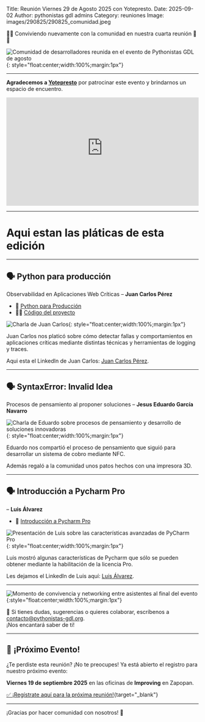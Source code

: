 Title: Reunión Viernes 29 de Agosto 2025 con Yotepresto.
Date: 2025-09-02
Author: pythonistas gdl admins
Category: reuniones
Image: images/290825/290825_comunidad.jpeg

<script src="https://platform.linkedin.com/badges/js/profile.js" async defer type="text/javascript"></script>

🐍🐍 Conviviendo nuevamente con la comunidad en nuestra cuarta reunión 🐍🐍

![Comunidad de desarrolladores reunida en el evento de Pythonistas GDL de agosto]({static}/images/290825/290825_comunidad.jpeg){: style="float:center;width:100%;margin:1px"}

---

**Agradecemos a <a href="https://yotepresto.com" target="_blank">Yotepresto</a>** por patrocinar este evento y brindarnos un espacio de encuentro.

<div style="position:relative;padding-bottom:56.25%;height:0;overflow:hidden;max-width:100%;">
  <iframe src="https://www.youtube-nocookie.com/embed/TiY0xM5TQfk" title="YouTube video player" frameborder="0" allow="accelerometer; autoplay; clipboard-write; encrypted-media; gyroscope; picture-in-picture; web-share" referrerpolicy="strict-origin-when-cross-origin" allowfullscreen style="position:absolute;top:0;left:0;width:100%;height:100%;"></iframe>
</div>

---

# Aqui estan las pláticas de esta edición

---
## 🗣️ Python para producción
Observabilidad en Aplicaciones Web Críticas
– **Juan Carlos Pérez**

- 📄 <a href="{static}/pdfs/290825-python-para-producción.pdf" target="_blank">Python para Producción</a>
- 🧑‍💻 <a href="https://github.com/Pythonistas-GDL/pythonistas_gdl_ago_25" target="_blank">Código del proyecto</a>

![Charla de Juan Carlos]({static}/images/290825/290825_juan_carlos_charla.jpeg){: style="float:center;width:100%;margin:1px"}


Juan Carlos nos platicó sobre cómo detectar fallas y comportamientos en
aplicaciones críticas mediante distintas técnicas y herramientas de logging y
traces.

Aqui esta el LinkedIn de Juan Carlos: <a href="https://www.linkedin.com/in/jcperez91/" target="_blank">Juan Carlos Pérez</a>.

---


## 🗣️ SyntaxError: Invalid Idea
Procesos de pensamiento al proponer soluciones
– **Jesus Eduardo García Navarro**

![Charla de Eduardo sobre procesos de pensamiento y desarrollo de soluciones innovadoras]({static}/images/290825/290825_eduardo_charla.jpeg){: style="float:center;width:100%;margin:1px"}

Eduardo nos compartió el proceso de pensamiento que siguió para desarrollar
un sistema de cobro mediante NFC.

Además regaló a la comunidad unos patos hechos con una impresora 3D.


---

## 🗣️ Introducción a Pycharm Pro
– **Luis Álvarez**

- 📄 <a href="{static}/pdfs/290825_pycharm.pdf" target="_blank">Introducción a Pycharm Pro</a>

![Presentación de Luis sobre las características avanzadas de PyCharm Pro]({static}/images/290825/290825_luis_charla.jpeg){: style="float:center;width:100%;margin:1px"}

Luis mostró algunas características de Pycharm que sólo se pueden obtener
mediante la habilitación de la licencia Pro.

Les dejamos el LinkedIn de Luis aquí: <a href="https://www.linkedin.com/in/luis-alvarez-752290149/" target="_blank">Luis Álvarez</a>.

---

![Momento de convivencia y networking entre asistentes al final del evento]({static}/images/290825/290825_after.jpeg){:style="float:center;width:100%;margin:1px"}

💌 Si tienes dudas, sugerencias o quieres colaborar, escríbenos a [contacto@pythonistas-gdl.org](mailto:contacto@pythonistas-gdl.org).  
¡Nos encantará saber de ti!

---

## 🚀 ¡Próximo Evento!

¿Te perdiste esta reunión? ¡No te preocupes! Ya está abierto el registro para nuestro próximo evento:

**Viernes 19 de septiembre 2025** en las oficinas de **Improving** en Zapopan.

[✅ ¡Regístrate aquí para la próxima reunión!](https://eventos.pythonistas-gdl.org/signup/5){target="_blank"}

---

¡Gracias por hacer comunidad con nosotros! 💛
